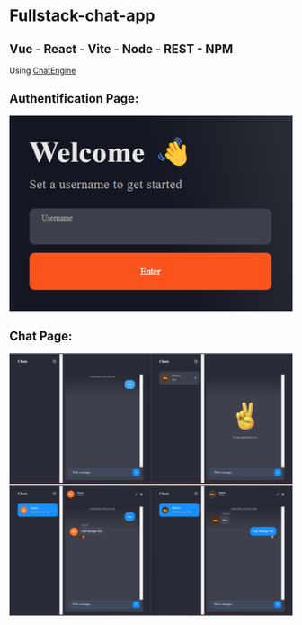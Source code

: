 # Fullstack-chat-app 
## Vue - React - Vite - Node - REST - NPM 
  Using [ChatEngine](https://chatengine.io/)
## Authentification Page:
![Prieview3](Preview3.png)
## Chat Page:
![Prieview1](Preview1.png)
![Prieview3](Preview2.png)

